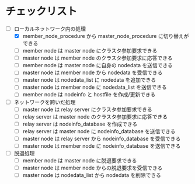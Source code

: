 # チェックリスト

- [ ] ローカルネットワーク内の処理
  - [x] member_node_procedure から master_node_procedure に切り替えができる
  - [ ] member node は master node にクラスタ参加要求できる
  - [ ] master node は member node のクラスタ参加要求に応答できる
  - [ ] member node は master node に自身の nodedata を送信できる
  - [ ] master node は member node から nodedata を受信できる
  - [ ] master node は nodedata_list に nodedata を追加できる
  - [ ] master node は member node に nodedata_list を送信できる
  - [ ] member node は nodeinfo と hostfile を作成/更新できる

- [ ] ネットワークを跨いだ処理
  - [ ] master node は relay server にクラスタ参加要求できる
  - [ ] relay server は master node のクラスタ参加要求に応答できる
  - [ ] relay server は nodeinfo_database を作成できる
  - [ ] relay server は master node に nodeinfo_database を送信できる
  - [ ] master node は relay server から nodeinfo_database を受信できる
  - [ ] master node は member node に nodeinfo_database を送信できる

- [ ] 脱退処理
  - [ ] member node は master node に脱退要求できる
  - [ ] master node は member node からの脱退要求を受信できる
  - [ ] master node は nodedata_list から nodedata を削除できる
